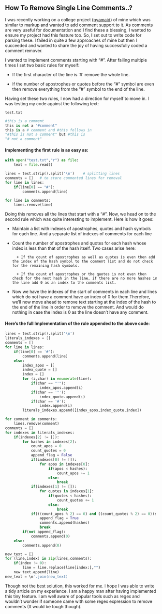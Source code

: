 ## How To Remove Single Line Comments..?

I was recently working on a college project ([pyamaid]()) of mine which was similar to markup and wanted to add comment support to it. As comments are very useful for documentation and I find these a blessing, I wanted to ensure my project had this feature too. So, I set out to write code for parsing these. I failed in quite a few approaches of mine but then I succeeded and wanted to share the joy of having successfully coded a comment remover.

I wanted to implement comments starting with “#”. After failing multiple times I set two basic rules for myself:

+ If the first character of the line is ‘#’ remove the whole line.

+ If the number of apostrophes or quotes before the “#” symbol are even then remove everything from the “#” symbol to the end of the line.

Having set these two rules, I now had a direction for myself to move in. I was testing my code against the following text:

`test.txt`
```python
#this is a comment
this is not a "#comment"
this is a # comment and #this follows in
"#this is not a comment" but #this is
"# not a comment"
```
#### Implementing the first rule is as easy as:

```python
with open("test.txt","r") as file:
	text = file.read()

lines = text.strip().split('\n')	# splitting lines 
comments = []	# to store commented lines for removal
for line in lines:
	if(line[0] == "#"):
		comments.append(line)

for line in comments:
	lines.remove(line)
```

Doing this removes all the lines that start with a “#”. Now, we head on to the second rule which was quite interesting to implement. Here is how it goes:

+ Maintain a list with indexes of apostrophes, quotes and hash symbols for each line. And a separate list of indexes of comments for each line

+ Count the number of apostrophes and quotes for each hash whose index is less than that of the hash itself. Two cases arise here:

        + If the count of apostrophes as well as quotes is even then add the index of the hash symbol to the comment list and do not check for the remaining hash symbols.

        + If the count of apostrophes or the quotes is not even then check for the next hash in the line, if there are no more hashes in the line add 0 as an index to the comments list.

+ Now we have the indexes of the start of comments in each line and lines which do not have a comment have an index of 0 for them.Therefore, we’ll now move ahead to remove text starting at the index of the hash to the end of the line in order to remove the comment. And would do nothing in case the index is 0 as the line doesn’t have any comment.

#### Here’s the full Implementation of the rule appended to the above code:

```python
lines = text.strip().split('\n')
literals_indexes = []
comments = []
for line in lines:
    if(line[0] == '#'):
        comments.append(line)
    else:
        index_apos = []
        index_quote = []
        index = []
        for (i,char) in enumerate(line):
            if(char == "'"):
                index_apos.append(i)
            if(char == '"'):
                index_quote.append(i)
            if(char == '#'):
                index.append(i)
        literals_indexes.append([index_apos,index_quote,index])

for comment in comments:
    lines.remove(comment)
comments = []
for indexes in literals_indexes:
    if(indexes[2] != []):
        for hashes in indexes[2]:
            count_apos = 0
            count_quotes = 0
            append_flag = False
            if(indexes[0] != []):
                for apos in indexes[0]:
                    if(apos < hashes):
                        count_apos += 1
                    else:
                        break
            if(indexes[1] != []):
                for quotes in indexes[1]:
                    if(quotes < hashes):
                        count_quotes += 1
                    else:
                        break
            if(((count_apos % 2) == 0) and ((count_quotes % 2) == 0)):
                append_flag = True
                comments.append(hashes)
                break
        if(not append_flag):
            comments.append(0)
    else:
        comments.append(0)

new_text = []
for (line,index) in zip(lines,comments):
    if(index != 0):
        line = line.replace(line[index:],"")
    new_text.append(line)
new_text = \n'.join(new_text)
```

Though not the best solution, this worked for me. I hope I was able to write a tidy article on my experience. I am a happy man after having implemented this tiny feature. I am well aware of popular tools such as regex and wouldn’t  wonder if someone came with some regex expression to remove comments (It would be tough though).